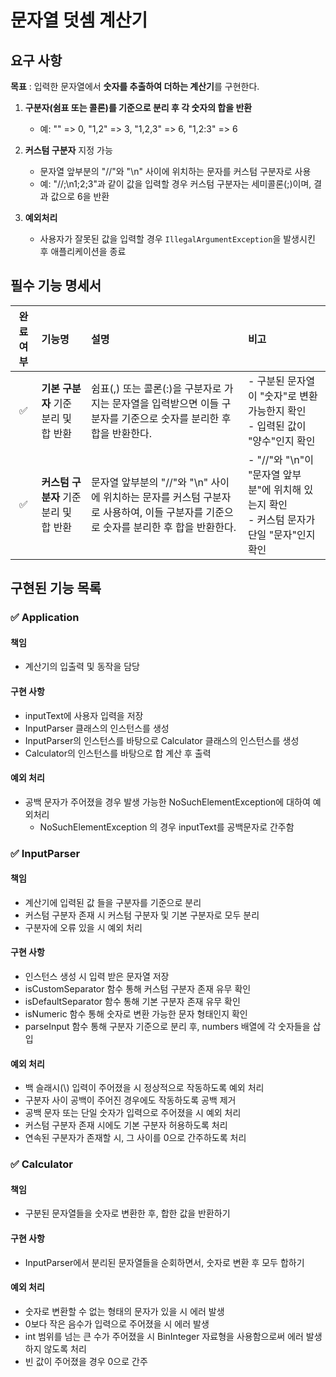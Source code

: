 # 문자열 덧셈 계산기

## 요구 사항

**목표** : 입력한 문자열에서 **숫자를 추출하여 더하는 계산기**를 구현한다.

1. **구분자(쉼표 또는 콜론)를 기준으로 분리 후 각 숫자의 합을 반환**
   - 예: "" => 0, "1,2" => 3, "1,2,3" => 6, "1,2:3" => 6
2. **커스텀 구분자** 지정 가능
   - 문자열 앞부분의  "//"와 "\n" 사이에 위치하는 문자를 커스텀 구분자로 사용
   - 예: "//;\n1;2;3"과 같이 값을 입력할 경우 커스텀 구분자는 세미콜론(;)이며, 결과 값으로 6을 반환

3. **예외처리**
   - 사용자가 잘못된 값을 입력할 경우 `IllegalArgumentException`을 발생시킨 후 애플리케이션을 종료



## 필수 기능 명세서

| 완료 여부 | 기능명                                 | 설명                                                         | 비고                                                         |
| :-------: | :------------------------------------- | :----------------------------------------------------------- | :----------------------------------------------------------- |
|     ✅     | **기본 구분자** 기준 분리 및 합 반환   | 쉼표(,) 또는 콜론(:)을 구분자로 가지는 문자열을 입력받으면 이들 구분자를 기준으로 숫자를 분리한 후 합을 반환한다. | - 구분된 문자열이 "숫자"로 변환 가능한지 확인<br />- 입력된 값이 "양수"인지 확인 |
|     ✅     | **커스텀 구분자** 기준 분리 및 합 반환 | 문자열 앞부분의 "//"와 "\n" 사이에 위치하는 문자를 커스텀 구분자로 사용하여, 이들 구분자를 기준으로 숫자를 분리한 후 합을 반환한다. | - "//"와 "\n"이 "문자열 앞부분"에 위치해 있는지 확인<br />- 커스텀 문자가 단일 "문자"인지 확인 |



## 구현된 기능 목록

### ✅ Application

#### 책임

- 계산기의 입출력 및 동작을 담당

#### 구현 사항

- inputText에 사용자 입력을 저장
- InputParser 클래스의 인스턴스를 생성
- InputParser의 인스턴스를 바탕으로 Calculator 클래스의 인스턴스를 생성
- Calculator의 인스턴스를 바탕으로 합 계산 후 출력

#### 예외 처리

- 공백 문자가 주어졌을 경우 발생 가능한 NoSuchElementException에 대하여 예외처리
  - NoSuchElementException 의 경우 inputText를 공백문자로 간주함



### ✅ InputParser

#### 책임

- 계산기에 입력된 값 들을 구분자를 기준으로 분리
- 커스텀 구분자 존재 시 커스텀 구분자 및 기본 구분자로 모두 분리
- 구분자에 오류 있을 시 예외 처리

#### 구현 사항

- 인스턴스 생성 시 입력 받은 문자열 저장
- isCustomSeparator 함수 통해 커스텀 구분자 존재 유무 확인
- isDefaultSeparator 함수 통해 기본 구분자 존재 유무 확인
- isNumeric 함수 통해 숫자로 변환 가능한 문자 형태인지 확인
- parseInput 함수 통해 구분자 기준으로 분리 후, numbers 배열에 각 숫자들을 삽입

#### 예외 처리

- 백 슬래시(\\) 입력이 주어졌을 시 정상적으로 작동하도록 예외 처리
- 구분자 사이 공백이 주어진 경우에도 작동하도록 공백 제거
- 공백 문자 또는 단일 숫자가 입력으로 주어졌을 시 예외 처리
- 커스텀 구분자 존재 시에도 기본 구분자 허용하도록 처리
- 연속된 구분자가 존재할 시, 그 사이를 0으로 간주하도록 처리



### ✅ Calculator

#### 책임

- 구분된 문자열들을 숫자로 변환한 후, 합한 값을 반환하기

#### 구현 사항

- InputParser에서 분리된 문자열들을 순회하면서, 숫자로 변환 후 모두 합하기

#### 예외 처리

- 숫자로 변환할 수 없는 형태의 문자가 있을 시 에러 발생
- 0보다 작은 음수가 입력으로 주어졌을 시 에러 발생
- int 범위를 넘는 큰 수가 주어졌을 시 BinInteger 자료형을 사용함으로써 에러 발생하지 않도록 처리
- 빈 값이 주어졌을 경우 0으로 간주

